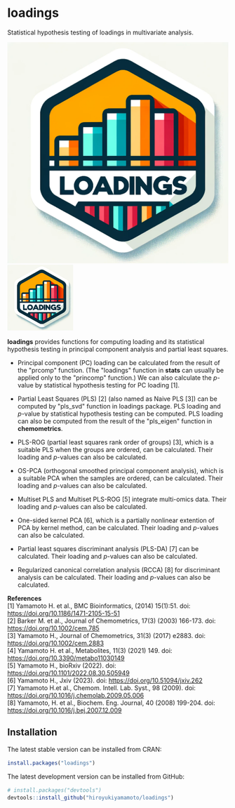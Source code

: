 # loadings
Statistical hypothesis testing of loadings in multivariate analysis.

![loadings sticker](sticker.png)
<img src="sticker.png" alt="loadings sticker" width="150"/>

**loadings**  provides functions for computing loading and its statistical hypothesis testing in principal component analysis and partial least squares.

- Principal component (PC) loading can be calculated from the result of the "prcomp" function. (The "loadings" function in **stats** can usually be applied only to the "princomp" function.) We can also calculate the *p*-value by statistical hypothesis testing for PC loading [1].  

- Partial Least Squares (PLS) [2] (also named as Naive PLS [3]) can be computed by "pls_svd" function in loadings package. PLS loading and *p*-value by statistical hypothesis testing can be computed. PLS loading can also be computed from the result of the "pls_eigen" function in **chemometrics**.  

- PLS-ROG (partial least squares rank order of groups) [3], which is a suitable PLS when the groups are ordered, can be calculated. Their loading and *p*-values can also be calculated.  

- OS-PCA (orthogonal smoothed principal component analysis), which is a suitable PCA when the samples are ordered, can be calculated. Their loading and *p*-values can also be calculated.

- Multiset PLS and Multiset PLS-ROG [5] integrate multi-omics data. Their loading and *p*-values can also be calculated.

- One-sided kernel PCA [6], which is a partially nonlinear extention of PCA by kernel method, can be calculated. Their loading and *p*-values can also be calculated.

- Partial least squares discriminant analysis (PLS-DA) [7] can be calculated. Their loading and *p*-values can also be calculated.

- Regularized canonical correlation analysis (RCCA) [8] for discriminant analysis  can be calculated. Their loading and *p*-values can also be calculated.


**References**  
[1] Yamamoto H. et al., BMC Bioinformatics, (2014) 15(1):51. doi: https://doi.org/10.1186/1471-2105-15-51  
[2] Barker M. et al., Journal of Chemometrics, 17(3) (2003) 166-173. doi: https://doi.org/10.1002/cem.785  
[3] Yamamoto H., Journal of Chemometrics, 31(3) (2017) e2883. doi: https://doi.org/10.1002/cem.2883  
[4] Yamamoto H. et al., Metabolites, 11(3) (2021) 149. doi: https://doi.org/10.3390/metabo11030149  
[5] Yamamoto H., bioRxiv (2022). doi: https://doi.org/10.1101/2022.08.30.505949  
[6] Yamamoto H., Jxiv (2023). doi: https://doi.org/10.51094/jxiv.262  
[7] Yamamoto H.et al., Chemom. Intell. Lab. Syst., 98 (2009). doi: https://doi.org/10.1016/j.chemolab.2009.05.006  
[8] Yamamoto, H. et al., Biochem. Eng. Journal, 40 (2008) 199-204.  doi: https://doi.org/10.1016/j.bej.2007.12.009  

## Installation

The latest stable version can be installed from CRAN:

``` r
install.packages("loadings")
```

The latest development version can be installed from GitHub:

``` r
# install.packages("devtools")
devtools::install_github("hiroyukiyamamoto/loadings")
```

